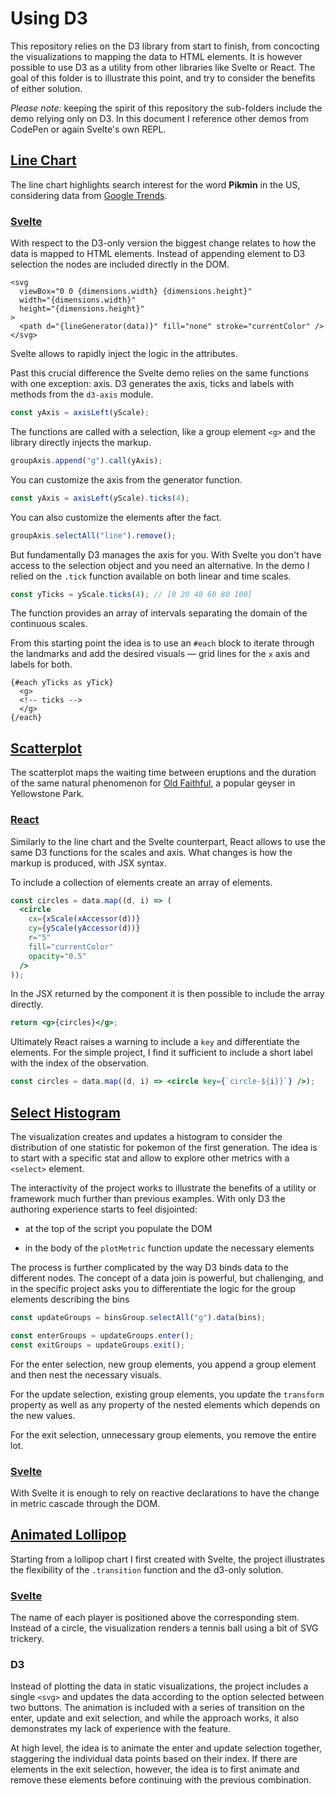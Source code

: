 # Using D3

This repository relies on the D3 library from start to finish, from concocting the visualizations to mapping the data to HTML elements. It is however possible to use D3 as a utility from other libraries like Svelte or React. The goal of this folder is to illustrate this point, and try to consider the benefits of either solution.

_Please note:_ keeping the spirit of this repository the sub-folders include the demo relying only on D3. In this document I reference other demos from CodePen or again Svelte's own REPL.

## [Line Chart](https://codepen.io/borntofrappe/pen/zYdjZYg)

The line chart highlights search interest for the word **Pikmin** in the US, considering data from [Google Trends](https://trends.google.com/trends/explore?date=2020-01-01%202021-11-04&geo=US&q=pikmin).

### [Svelte](https://svelte.dev/repl/67a634161efd4788871ec3db5cca9181?version=3.44.1)

With respect to the D3-only version the biggest change relates to how the data is mapped to HTML elements. Instead of appending element to D3 selection the nodes are included directly in the DOM.

```svelte
<svg
  viewBox="0 0 {dimensions.width} {dimensions.height}"
  width="{dimensions.width}"
  height="{dimensions.height}"
>
  <path d="{lineGenerator(data)}" fill="none" stroke="currentColor" />
</svg>
```

Svelte allows to rapidly inject the logic in the attributes.

Past this crucial difference the Svelte demo relies on the same functions with one exception: axis. D3 generates the axis, ticks and labels with methods from the `d3-axis` module.

```js
const yAxis = axisLeft(yScale);
```

The functions are called with a selection, like a group element `<g>` and the library directly injects the markup.

```js
groupAxis.append("g").call(yAxis);
```

You can customize the axis from the generator function.

```js
const yAxis = axisLeft(yScale).ticks(4);
```

You can also customize the elements after the fact.

```js
groupAxis.selectAll("line").remove();
```

But fundamentally D3 manages the axis for you. With Svelte you don't have access to the selection object and you need an alternative. In the demo I relied on the `.tick` function available on both linear and time scales.

```js
const yTicks = yScale.ticks(4); // [0 20 40 60 80 100]
```

The function provides an array of intervals separating the domain of the continuous scales.

From this starting point the idea is to use an `#each` block to iterate through the landmarks and add the desired visuals — grid lines for the `x` axis and labels for both.

```svelte
{#each yTicks as yTick}
  <g>
  <!-- ticks -->
  </g>
{/each}
```

## [Scatterplot](https://codepen.io/borntofrappe/pen/eYErvNa)

The scatterplot maps the waiting time between eruptions and the duration of the same natural phenomenon for [Old Faithful](https://en.wikipedia.org/wiki/Old_Faithful), a popular geyser in Yellowstone Park.

### [React](https://codepen.io/borntofrappe/pen/porVebG)

Similarly to the line chart and the Svelte counterpart, React allows to use the same D3 functions for the scales and axis. What changes is how the markup is produced, with JSX syntax.

To include a collection of elements create an array of elements.

```jsx
const circles = data.map((d, i) => (
  <circle
    cx={xScale(xAccessor(d))}
    cy={yScale(yAccessor(d))}
    r="5"
    fill="currentColor"
    opacity="0.5"
  />
));
```

In the JSX returned by the component it is then possible to include the array directly.

```jsx
return <g>{circles}</g>;
```

Ultimately React raises a warning to include a `key` and differentiate the elements. For the simple project, I find it sufficient to include a short label with the index of the observation.

```jsx
const circles = data.map((d, i) => <circle key={`circle-${i}}`} />);
```

## [Select Histogram](https://codepen.io/borntofrappe/pen/LYjmWGN)

The visualization creates and updates a histogram to consider the distribution of one statistic for pokemon of the first generation. The idea is to start with a specific stat and allow to explore other metrics with a `<select>` element.

The interactivity of the project works to illustrate the benefits of a utility or framework much further than previous examples. With only D3 the authoring experience starts to feel disjointed:

- at the top of the script you populate the DOM

- in the body of the `plotMetric` function update the necessary elements

The process is further complicated by the way D3 binds data to the different nodes. The concept of a data join is powerful, but challenging, and in the specific project asks you to differentiate the logic for the group elements describing the bins

```js
const updateGroups = binsGroup.selectAll("g").data(bins);

const enterGroups = updateGroups.enter();
const exitGroups = updateGroups.exit();
```

For the enter selection, new group elements, you append a group element and then nest the necessary visuals.

For the update selection, existing group elements, you update the `transform` property as well as any property of the nested elements which depends on the new values.

For the exit selection, unnecessary group elements, you remove the entire lot.

### [Svelte](https://svelte.dev/repl/f6d37364973e48fd9c09ea439c13640d?version=3.44.1)

With Svelte it is enough to rely on reactive declarations to have the change in metric cascade through the DOM.

## [Animated Lollipop](https://codepen.io/borntofrappe/pen/gOxzmrX)

Starting from a lollipop chart I first created with Svelte, the project illustrates the flexibility of the `.transition` function and the d3-only solution.

### [Svelte](https://svelte.dev/repl/ee1e7ec839ac47f495be12251f04126a?version=3.44.1)

The name of each player is positioned above the corresponding stem. Instead of a circle, the visualization renders a tennis ball using a bit of SVG trickery.

### D3

Instead of plotting the data in static visualizations, the project includes a single `<svg>` and updates the data according to the option selected between two buttons. The animation is included with a series of transition on the enter, update and exit selection, and while the approach works, it also demonstrates my lack of experience with the feature.

At high level, the idea is to animate the enter and update selection together, staggering the individual data points based on their index. If there are elements in the exit selection, however, the idea is to first animate and remove these elements before continuing with the previous combination.
